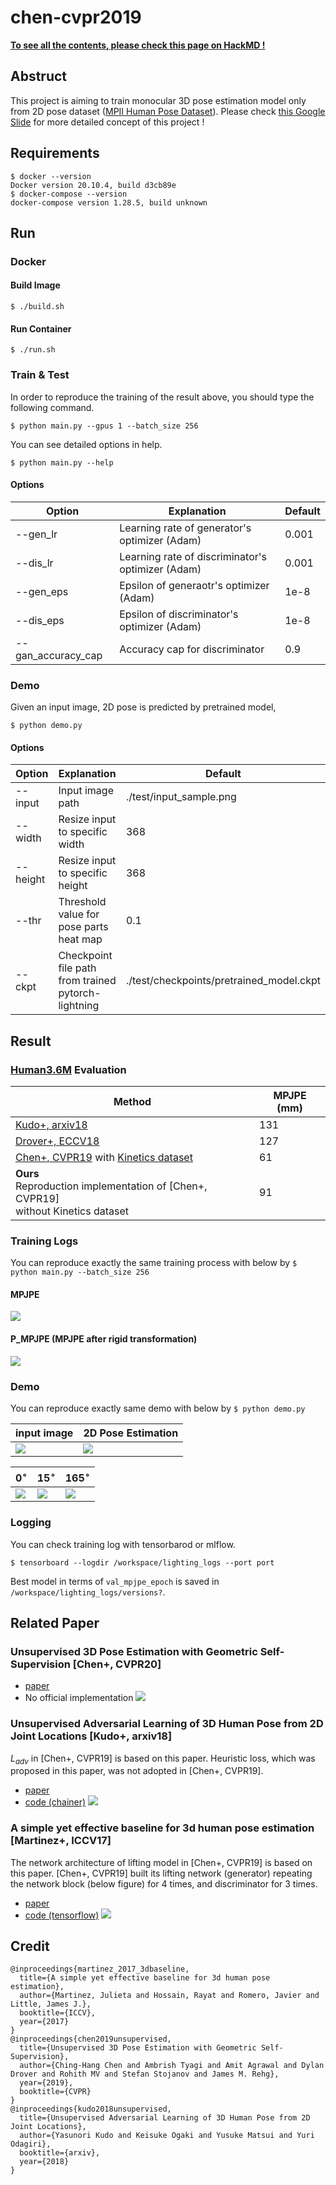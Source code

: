 # chen-cvpr2019
**[To see all the contents, please check this page on HackMD !](https://hackmd.io/@BFfHyumSTF6-Uy3zSgDrPw/Sy1R91wLu)**
## Abstruct
This project is aiming to train monocular 3D pose estimation model only from 2D pose dataset ([MPII Human Pose Dataset](http://human-pose.mpi-inf.mpg.de/)).
Please check [this Google Slide](https://docs.google.com/presentation/d/1i4rG6PuUL60iPAe9Jdj127xp0wsCg7SieyDyRqhmVq0/edit#slide=id.gc12fc09c67_0_40) for more detailed concept of this project !

## Requirements
```
$ docker --version
Docker version 20.10.4, build d3cb89e
$ docker-compose --version
docker-compose version 1.28.5, build unknown
```
## Run
### Docker
#### Build Image
```
$ ./build.sh
```
#### Run Container
```
$ ./run.sh
```
### Train & Test
In order to reproduce the training of the result above, you should type the following command.
```
$ python main.py --gpus 1 --batch_size 256
```
You can see detailed options in help.
```
$ python main.py --help
```
#### Options

| Option | Explanation | Default |
| -------- | -------- | -------- |
| --gen_lr     | Learning rate of generator's optimizer (Adam)     | 0.001     |
| --dis_lr     | Learning rate of discriminator's optimizer (Adam)     | 0.001     |
| --gen_eps     | Epsilon of generaotr's optimizer (Adam)     | 1e-8     |
| --dis_eps     | Epsilon of discriminator's optimizer (Adam)     | 1e-8     |
| --gan_accuracy_cap     | Accuracy cap for discriminator     | 0.9     |


### Demo
Given an input image, 2D pose is predicted by pretrained model, 
```
$ python demo.py
```

#### Options

| Option | Explanation | Default |
| -------- | -------- | -------- |
| --input     | Input image path     | ./test/input_sample.png     |
| --width     | Resize input to specific width    | 368     |
| --height     | Resize input to specific height | 368     |
| --thr     | Threshold value for pose parts heat map     | 0.1     |
| --ckpt     | Checkpoint file path from trained pytorch-lightning     | ./test/checkpoints/pretrained_model.ckpt|


## Result
### [Human3.6M](http://vision.imar.ro/human3.6m/description.php) Evaluation


| Method   | MPJPE (mm) |
| -------- | --------   |
| [Kudo+, arxiv18](https://arxiv.org/pdf/1803.08244.pdf)    | 131      |
| [Drover+, ECCV18](https://arxiv.org/pdf/1803.08244.pdf)    | 127      |
|[Chen+, CVPR19](https://arxiv.org/pdf/1904.04812.pdf) with [Kinetics dataset](https://deepmind.com/research/open-source/kinetics)| 61|
|**Ours** <br>Reproduction implementation of [Chen+, CVPR19] <br>without Kinetics dataset | 91|

### Training Logs
You can reproduce exactly the same training process with below by `$ python main.py --batch_size 256`
#### MPJPE
![](https://i.imgur.com/NcXlb1l.png)
#### P_MPJPE (MPJPE after rigid transformation)
![](https://i.imgur.com/4bXehaW.png)

### Demo
You can reproduce exactly same demo with below by `$ python demo.py`


| input image | 2D Pose Estimation | 
| -------- | -------- |
| ![](https://i.imgur.com/5lz1TdU.jpg)     | ![](https://i.imgur.com/wvgVvHZ.jpg)
 

| $0^\circ$|$15^\circ$| $165^\circ$  |
| -------- | -------- | -------- |
| ![](https://i.imgur.com/QR6SyF9.png) | ![](https://i.imgur.com/FcRemFJ.png)  |![](https://i.imgur.com/BfY8c3w.png) |


### Logging
You can check training log with tensorbarod or mlflow.
```
$ tensorboard --logdir /workspace/lighting_logs --port port
```
Best model in terms of `val_mpjpe_epoch` is saved in `/workspace/lighting_logs/versions?`.


## Related Paper
### Unsupervised 3D Pose Estimation with Geometric Self-Supervision [Chen+, CVPR20]
* [paper](https://arxiv.org/pdf/1904.04812.pdf)
* No official implementation
![](https://i.imgur.com/SLD7X9a.png)
### Unsupervised Adversarial Learning of 3D Human Pose from 2D Joint Locations [Kudo+, arxiv18]
$L_{adv}$ in [Chen+, CVPR19] is based on this paper. Heuristic loss, which was proposed in this paper, was not adopted in [Chen+, CVPR19].
* [paper](https://github.com/DwangoMediaVillage/3dpose_gan)
* [code (chainer)](https://github.com/DwangoMediaVillage/3dpose_gan)
![](https://i.imgur.com/i56UOFw.png)

### A simple yet effective baseline for 3d human pose estimation [Martinez+, ICCV17]
The network architecture of lifting model in [Chen+, CVPR19] is based on this paper.
[Chen+, CVPR19] built its lifting network (generator) repeating the network block (below figure) for 4 times, and discriminator for 3 times.
* [paper](https://arxiv.org/abs/1705.03098)
* [code (tensorflow)](https://github.com/una-dinosauria/3d-pose-baseline)
![](https://i.imgur.com/Zbs8nJM.png)



## Credit
```
@inproceedings{martinez_2017_3dbaseline,
  title={A simple yet effective baseline for 3d human pose estimation},
  author={Martinez, Julieta and Hossain, Rayat and Romero, Javier and Little, James J.},
  booktitle={ICCV},
  year={2017}
}
@inproceedings{chen2019unsupervised,
  title={Unsupervised 3D Pose Estimation with Geometric Self-Supervision}, 
  author={Ching-Hang Chen and Ambrish Tyagi and Amit Agrawal and Dylan Drover and Rohith MV and Stefan Stojanov and James M. Rehg},
  year={2019},
  booktitle={CVPR}
}
@inproceedings{kudo2018unsupervised,
  title={Unsupervised Adversarial Learning of 3D Human Pose from 2D Joint Locations}, 
  author={Yasunori Kudo and Keisuke Ogaki and Yusuke Matsui and Yuri Odagiri},
  booktitle={arxiv},
  year={2018}
}
```